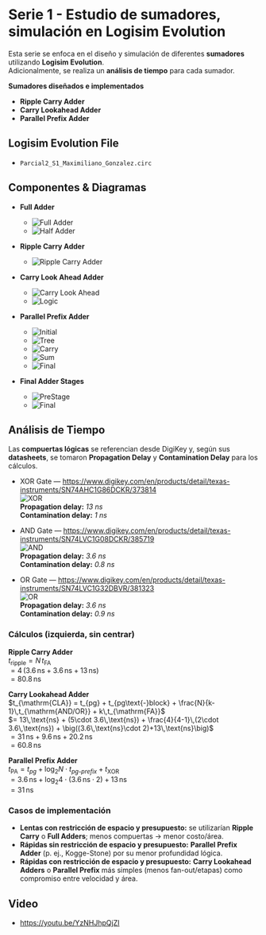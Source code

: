 # Serie 1 - Estudio de sumadores, simulación en Logisim Evolution

Esta serie se enfoca en el diseño y simulación de diferentes **sumadores** utilizando **Logisim Evolution**.  
Adicionalmente, se realiza un **análisis de tiempo** para cada sumador.

**Sumadores diseñados e implementados**
- **Ripple Carry Adder**
- **Carry Lookahead Adder**
- **Parallel Prefix Adder**

## Logisim Evolution File
- `Parcial2_S1_Maximiliano_Gonzalez.circ`

## Componentes & Diagramas

- **Full Adder**
  - ![Full Adder](./Fotos%20Serie%201/FullAdder/FullAdder.png)
  - ![Half Adder](./Fotos%20Serie%201/FullAdder/HalfAdder.png)

- **Ripple Carry Adder**
  - ![Ripple Carry Adder](./Fotos%20Serie%201/RippleCarryAdder/RippleCarryAdder.png)

- **Carry Look Ahead Adder**
  - ![Carry Look Ahead](./Fotos%20Serie%201/CarryLookAhead/CarryLookAheadAdder.png)
  - ![Logic](./Fotos%20Serie%201/CarryLookAhead/CLALogic.png)

- **Parallel Prefix Adder**
  - ![Initial](./Fotos%20Serie%201/ParallelPrefixAdder/Initial.png)
  - ![Tree](./Fotos%20Serie%201/ParallelPrefixAdder/TreeSchematic.png)
  - ![Carry](./Fotos%20Serie%201/ParallelPrefixAdder/Carry.png)
  - ![Sum](./Fotos%20Serie%201/ParallelPrefixAdder/Sum.png)
  - ![Final](./Fotos%20Serie%201/ParallelPrefixAdder/ParallelPrefixAdder.png)

- **Final Adder Stages**
  - ![PreStage](./Fotos%20Serie%201/AdderFinal/PreStage.png)
  - ![Final](./Fotos%20Serie%201/AdderFinal/AddersFinal.png)

## Análisis de Tiempo

Las **compuertas lógicas** se referencian desde DigiKey y, según sus **datasheets**, se tomaron **Propagation Delay** y **Contamination Delay** para los cálculos.

- XOR Gate — https://www.digikey.com/en/products/detail/texas-instruments/SN74AHC1G86DCKR/373814  
  ![XOR](./Fotos%20Serie%201/TimeCalc/XOR.png)  
  **Propagation delay:** *13 ns*  
  **Contamination delay:** *1 ns*

- AND Gate — https://www.digikey.com/en/products/detail/texas-instruments/SN74LVC1G08DCKR/385719  
  ![AND](./Fotos%20Serie%201/TimeCalc/AND.png)  
  **Propagation delay:** *3.6 ns*  
  **Contamination delay:** *0.8 ns*

- OR Gate — https://www.digikey.com/en/products/detail/texas-instruments/SN74LVC1G32DBVR/381323  
  ![OR](./Fotos%20Serie%201/TimeCalc/OR.png)  
  **Propagation delay:** *3.6 ns*  
  **Contamination delay:** *0.9 ns*

### Cálculos (izquierda, sin centrar)

**Ripple Carry Adder**  
$t_{\mathrm{ripple}} = N\,t_{\mathrm{FA}}$  
$= 4\,(3.6\,\text{ns} + 3.6\,\text{ns} + 13\,\text{ns})$  
$= 80.8\,\text{ns}$

**Carry Lookahead Adder**  
$t_{\mathrm{CLA}} = t_{pg} + t_{pg\text{-}block} + \frac{N}{k-1}\,t_{\mathrm{AND/OR}} + k\,t_{\mathrm{FA}}$  
$= 13\,\text{ns} + (5\cdot 3.6\,\text{ns}) + \frac{4}{4-1}\,(2\cdot 3.6\,\text{ns}) + \big((3.6\,\text{ns}\cdot 2)+13\,\text{ns}\big)$  
$= 31\,\text{ns} + 9.6\,\text{ns} + 20.2\,\text{ns}$  
$= 60.8\,\text{ns}$

**Parallel Prefix Adder**  
$t_{\mathrm{PA}} = t_{pg} + \log_2 N \cdot t_{pg\text{-}prefix} + t_{\mathrm{XOR}}$  
$= 3.6\,\text{ns} + \log_2 4 \cdot (3.6\,\text{ns}\cdot 2) + 13\,\text{ns}$  
$= 31\,\text{ns}$

### Casos de implementación
- **Lentas con restricción de espacio y presupuesto:** se utilizarían **Ripple Carry** o **Full Adders**; menos compuertas → menor costo/área.  
- **Rápidas sin restricción de espacio y presupuesto:** **Parallel Prefix Adder** (p. ej., Kogge-Stone) por su menor profundidad lógica.  
- **Rápidas con restricción de espacio y presupuesto:** **Carry Lookahead Adders** o **Parallel Prefix** más simples (menos fan-out/etapas) como compromiso entre velocidad y área.

## Video
- https://youtu.be/YzNHJhpQjZI